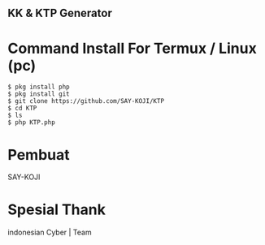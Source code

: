 ## KK & KTP Generator
# Command Install For Termux / Linux (pc)
```
$ pkg install php
$ pkg install git
$ git clone https://github.com/SAY-KOJI/KTP
$ cd KTP
$ ls
$ php KTP.php
```
# Pembuat
SAY-KOJI  

# Spesial Thank
indonesian Cyber | Team
